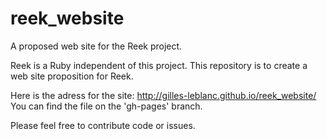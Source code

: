 reek_website
============

A proposed web site for the Reek project.

Reek is a Ruby independent of this project. This repository is to create a web site proposition for Reek.

Here is the adress for the site: http://gilles-leblanc.github.io/reek_website/
You can find the file on the 'gh-pages' branch.

Please feel free to contribute code or issues.
